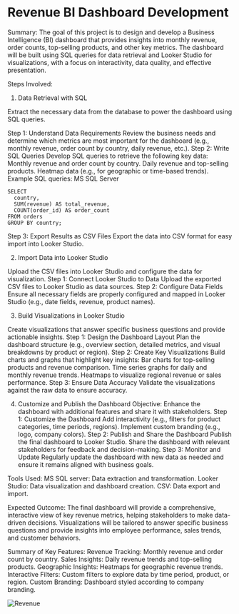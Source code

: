 # Revenue BI Dashboard Development
Summary:
The goal of this project is to design and develop a Business Intelligence (BI) dashboard that provides insights into monthly revenue, order counts, top-selling products, and other key metrics. The dashboard will be built using SQL queries for data retrieval and Looker Studio for visualizations, with a focus on interactivity, data quality, and effective presentation.

Steps Involved:
1. Data Retrieval with SQL

Extract the necessary data from the database to power the dashboard using SQL queries.

Step 1: Understand Data Requirements
Review the business needs and determine which metrics are most important for the dashboard (e.g., monthly revenue, order count by country, daily revenue, etc.).
Step 2: Write SQL Queries
Develop SQL queries to retrieve the following key data:
Monthly revenue and order count by country.
Daily revenue and top-selling products.
Heatmap data (e.g., for geographic or time-based trends).
Example SQL queries:
MS SQL Server

    SELECT 
      country, 
      SUM(revenue) AS total_revenue, 
      COUNT(order_id) AS order_count
    FROM orders
    GROUP BY country;

Step 3: Export Results as CSV Files
Export the data into CSV format for easy import into Looker Studio.

2. Import Data into Looker Studio

Upload the CSV files into Looker Studio and configure the data for visualization.
Step 1: Connect Looker Studio to Data
Upload the exported CSV files to Looker Studio as data sources.
Step 2: Configure Data Fields
Ensure all necessary fields are properly configured and mapped in Looker Studio (e.g., date fields, revenue, product names).

3. Build Visualizations in Looker Studio

Create visualizations that answer specific business questions and provide actionable insights.
Step 1: Design the Dashboard Layout
Plan the dashboard structure (e.g., overview section, detailed metrics, and visual breakdowns by product or region).
Step 2: Create Key Visualizations
Build charts and graphs that highlight key insights:
Bar charts for top-selling products and revenue comparison.
Time series graphs for daily and monthly revenue trends.
Heatmaps to visualize regional revenue or sales performance.
Step 3: Ensure Data Accuracy
Validate the visualizations against the raw data to ensure accuracy.

4. Customize and Publish the Dashboard
Objective:
Enhance the dashboard with additional features and share it with stakeholders.
Step 1: Customize the Dashboard
Add interactivity (e.g., filters for product categories, time periods, regions).
Implement custom branding (e.g., logo, company colors).
Step 2: Publish and Share the Dashboard
Publish the final dashboard to Looker Studio.
Share the dashboard with relevant stakeholders for feedback and decision-making.
Step 3: Monitor and Update
Regularly update the dashboard with new data as needed and ensure it remains aligned with business goals.

Tools Used:
MS SQL server: Data extraction and transformation.
Looker Studio: Data visualization and dashboard creation.
CSV: Data export and import.

Expected Outcome:
The final dashboard will provide a comprehensive, interactive view of key revenue metrics, helping stakeholders to make data-driven decisions. Visualizations will be tailored to answer specific business questions and provide insights into employee performance, sales trends, and customer behaviors.

Summary of Key Features:
Revenue Tracking: Monthly revenue and order count by country.
Sales Insights: Daily revenue trends and top-selling products.
Geographic Insights: Heatmaps for geographic revenue trends.
Interactive Filters: Custom filters to explore data by time period, product, or region.
Custom Branding: Dashboard styled according to company branding.

![Revenue](https://github.com/user-attachments/assets/93690702-50d0-4d77-a84c-92ab3af63781)



